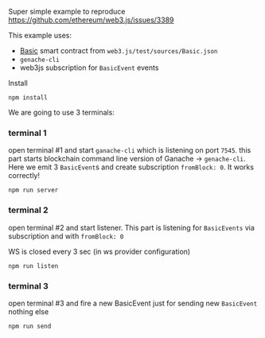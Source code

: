 Super simple example to reproduce https://github.com/ethereum/web3.js/issues/3389

This example uses:
- [Basic](https://github.com/ethereum/web3.js/blob/b7cdb9a7ac4d19bf583790dc7999f396686e5d12/test/sources/Basic.json) smart contract from `web3.js/test/sources/Basic.json`
- `genache-cli` 
- web3js subscription for `BasicEvent` events

Install 
```
npm install
```

We are going to use 3 terminals:

### terminal 1 
open terminal #1 and start `ganache-cli` which is listening on port `7545`. 
this part starts blockchain command line version of Ganache -> `genache-cli`. Here we emit 3 `BasicEvent`s and create subscription `fromBlock: 0`. It works correctly!

```
npm run server
```

### terminal 2 
open terminal #2 and start listener.
This part is listening for `BasicEvents` via subscription and with `fromBlock: 0`

WS is closed every 3 sec (in ws provider configuration)
```
npm run listen
```


### terminal 3
open terminal #3 and fire a new BasicEvent
just for sending new `BasicEvent` nothing else
```
npm run send
```

